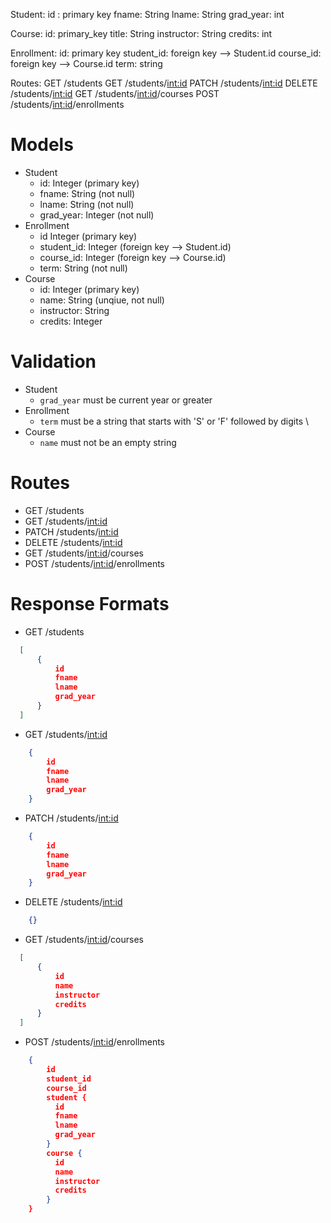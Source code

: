 
Student:
    id : primary key
    fname: String
    lname: String
    grad_year: int

Course:
    id: primary_key
    title: String
    instructor: String
    credits: int

Enrollment:
    id: primary key
    student_id: foreign key --> Student.id
    course_id: foreign key --> Course.id
    term: string

Routes:
    GET /students
    GET /students/<int:id>
    PATCH /students/<int:id>
    DELETE /students/<int:id>
    GET /students/<int:id>/courses
    POST /students/<int:id>/enrollments

# Models

 - Student
    - id:         Integer (primary key)
    - fname:      String (not null)
    - lname:      String (not null)
    - grad_year:  Integer (not null)
 - Enrollment
    - id          Integer (primary key)
    - student_id: Integer (foreign key --> Student.id) 
    - course_id:  Integer (foreign key --> Course.id) 
    - term:       String (not null)
 - Course
    - id:         Integer (primary key)
    - name:       String (unqiue, not null)
    - instructor: String 
    - credits:    Integer
# Validation

  - Student
    - `grad_year` must be current year or greater
  - Enrollment
    - `term` must be a string that starts with 'S' or 'F' followed by digits \
  - Course
    - `name` must not be an empty string
# Routes

  - GET /students
  - GET /students/<int:id>
  - PATCH /students/<int:id>
  - DELETE /students/<int:id>
  - GET /students/<int:id>/courses
  - POST /students/<int:id>/enrollments
    

# Response Formats

  - GET /students
  ```json
    [
        {
            id
            fname
            lname
            grad_year
        }
    ]
  ```
  - GET /students/<int:id>
  ```json
      {
          id
          fname
          lname
          grad_year
      }
  ```
  - PATCH /students/<int:id>
  ```json
      {
          id
          fname
          lname
          grad_year
      }
  ```

  - DELETE /students/<int:id>
  ```json
      {}
  ```
  - GET /students/<int:id>/courses
  ```json
    [
        {
            id
            name
            instructor
            credits
        }
    ]

  ```
  - POST /students/<int:id>/enrollments
  ```json
      {
          id
          student_id
          course_id
          student {
            id
            fname
            lname
            grad_year
          }
          course {
            id
            name
            instructor
            credits
          }
      }
  ```